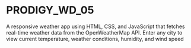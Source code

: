 # PRODIGY_WD_05
A responsive weather app using HTML, CSS, and JavaScript that fetches real-time weather data from the OpenWeatherMap API. Enter any city to view current temperature, weather conditions, humidity, and wind speed
